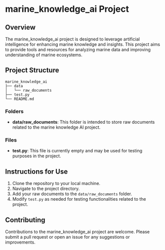 # marine_knowledge_ai Project

## Overview
The marine_knowledge_ai project is designed to leverage artificial intelligence for enhancing marine knowledge and insights. This project aims to provide tools and resources for analyzing marine data and improving understanding of marine ecosystems.

## Project Structure
```
marine_knowledge_ai
├── data
│   └── raw_documents
├── test.py
└── README.md
```

### Folders
- **data/raw_documents**: This folder is intended to store raw documents related to the marine knowledge AI project.

### Files
- **test.py**: This file is currently empty and may be used for testing purposes in the project.

## Instructions for Use
1. Clone the repository to your local machine.
2. Navigate to the project directory.
3. Add your raw documents to the `data/raw_documents` folder.
4. Modify `test.py` as needed for testing functionalities related to the project.

## Contributing
Contributions to the marine_knowledge_ai project are welcome. Please submit a pull request or open an issue for any suggestions or improvements.